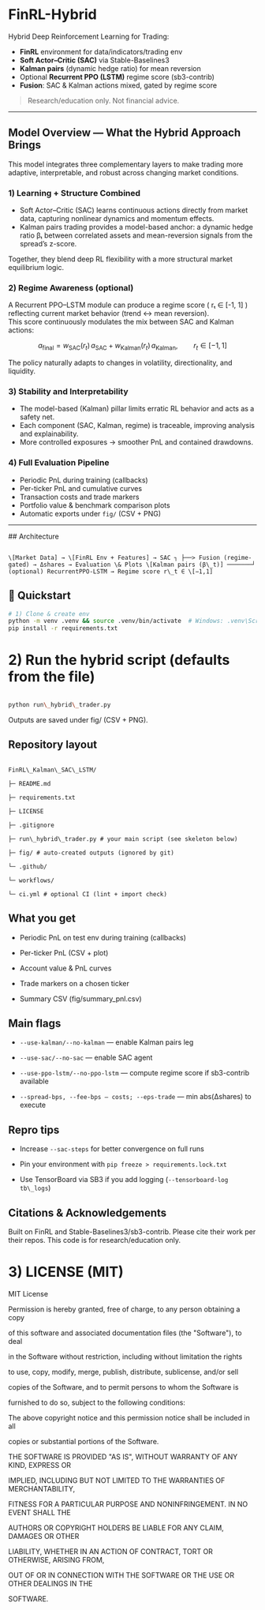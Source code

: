 # FinRL-Hybrid

Hybrid Deep Reinforcement Learning for Trading:

- **FinRL** environment for data/indicators/trading env  
- **Soft Actor–Critic (SAC)** via Stable-Baselines3  
- **Kalman pairs** (dynamic hedge ratio) for mean reversion  
- Optional **Recurrent PPO (LSTM)** regime score (sb3-contrib)  
- **Fusion**: SAC & Kalman actions mixed, gated by regime score

> Research/education only. Not financial advice.

---

## Model Overview — What the Hybrid Approach Brings

This model integrates three complementary layers to make trading more adaptive, interpretable, and robust across changing market conditions.

### 1) Learning + Structure Combined

- Soft Actor–Critic (SAC) learns continuous actions directly from market data, capturing nonlinear dynamics and momentum effects.  
- Kalman pairs trading provides a model-based anchor: a dynamic hedge ratio βₜ between correlated assets and mean-reversion signals from the spread’s z-score.  

Together, they blend deep RL flexibility with a more structural market equilibrium logic.

### 2) Regime Awareness (optional)

A Recurrent PPO–LSTM module can produce a regime score \( rₜ ∈ [-1, 1] \) reflecting current market behavior (trend ↔ mean reversion).  
This score continuously modulates the mix between SAC and Kalman actions:


```math

a_{\text{final}}
= w_{\text{SAC}}(r_t)\, a_{\text{SAC}}
+ w_{\text{Kalman}}(r_t)\, a_{\text{Kalman}},\qquad r_t \in [-1,1]

```



The policy naturally adapts to changes in volatility, directionality, and liquidity.

### 3) Stability and Interpretability

- The model-based (Kalman) pillar limits erratic RL behavior and acts as a safety net.  
- Each component (SAC, Kalman, regime) is traceable, improving analysis and explainability.  
- More controlled exposures → smoother PnL and contained drawdowns.

### 4) Full Evaluation Pipeline

- Periodic PnL during training (callbacks)  
- Per-ticker PnL and cumulative curves  
- Transaction costs and trade markers  
- Portfolio value & benchmark comparison plots  
- Automatic exports under `fig/` (CSV + PNG)

---


\##  Architecture

```

\[Market Data] → \[FinRL Env + Features] → SAC ┐ ├──> Fusion (regime-gated) → Δshares → Evaluation \& Plots \[Kalman pairs (β\_t)] ───────┘ (optional) RecurrentPPO-LSTM → Regime score r\_t ∈ \[−1,1]

```

## 🚀 Quickstart

```bash
# 1) Clone & create env
python -m venv .venv && source .venv/bin/activate  # Windows: .venv\Scripts\activate
pip install -r requirements.txt
```

# 2) Run the hybrid script (defaults from the file)

```bash

python run\_hybrid\_trader.py

```

Outputs are saved under fig/ (CSV + PNG).



## Repository layout

```

FinRL\_Kalman\_SAC\_LSTM/

├─ README.md

├─ requirements.txt

├─ LICENSE

├─ .gitignore

├─ run\_hybrid\_trader.py # your main script (see skeleton below)

├─ fig/ # auto-created outputs (ignored by git)

└─ .github/

└─ workflows/

└─ ci.yml # optional CI (lint + import check)

```



## What you get



- Periodic PnL on test env during training (callbacks)

- Per-ticker PnL (CSV + plot)

- Account value \& PnL curves

- Trade markers on a chosen ticker

- Summary CSV (fig/summary\_pnl.csv)



## Main flags



- ```--use-kalman/--no-kalman``` — enable Kalman pairs leg

- ```--use-sac/--no-sac``` — enable SAC agent

- ```--use-ppo-lstm/--no-ppo-lstm``` — compute regime score if sb3-contrib available

-  ```--spread-bps, --fee-bps — costs; --eps-trade``` — min abs(Δshares) to execute



## Repro tips



- Increase ```--sac-steps``` for better convergence on full runs

- Pin your environment with ```pip freeze > requirements.lock.txt```

- Use TensorBoard via SB3 if you add logging (```--tensorboard-log tb\_logs```)



## Citations \& Acknowledgements

Built on FinRL and Stable-Baselines3/sb3-contrib. Please cite their work per their repos. This code is for research/education only.



# 3) LICENSE (MIT)

MIT License



Permission is hereby granted, free of charge, to any person obtaining a copy

of this software and associated documentation files (the "Software"), to deal

in the Software without restriction, including without limitation the rights

to use, copy, modify, merge, publish, distribute, sublicense, and/or sell

copies of the Software, and to permit persons to whom the Software is

furnished to do so, subject to the following conditions:



The above copyright notice and this permission notice shall be included in all

copies or substantial portions of the Software.



THE SOFTWARE IS PROVIDED "AS IS", WITHOUT WARRANTY OF ANY KIND, EXPRESS OR

IMPLIED, INCLUDING BUT NOT LIMITED TO THE WARRANTIES OF MERCHANTABILITY,

FITNESS FOR A PARTICULAR PURPOSE AND NONINFRINGEMENT. IN NO EVENT SHALL THE

AUTHORS OR COPYRIGHT HOLDERS BE LIABLE FOR ANY CLAIM, DAMAGES OR OTHER

LIABILITY, WHETHER IN AN ACTION OF CONTRACT, TORT OR OTHERWISE, ARISING FROM,

OUT OF OR IN CONNECTION WITH THE SOFTWARE OR THE USE OR OTHER DEALINGS IN THE

SOFTWARE.




